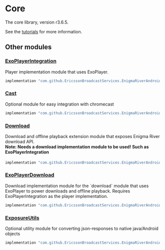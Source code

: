 # Core

The core library, version r3.6.5.

See the [tutorials](tutorials/index.md) for more information.

## Other modules

### [ExoPlayerIntegration](https://github.com/EricssonBroadcastServices/EnigmaRiverAndroidExoPlayerIntegration/tree/r3.6.5)

<p>Player implementation module that uses ExoPlayer.</p>

```gradle
implementation "com.github.EricssonBroadcastServices.EnigmaRiverAndroid:exoplayerintegration:r3.6.5"
```

### [Cast](https://github.com/EricssonBroadcastServices/EnigmaRiverAndroidCast/tree/r3.6.5)

<p>Optional module for easy integration with chromecast</p>

```gradle
implementation "com.github.EricssonBroadcastServices.EnigmaRiverAndroid:cast:r3.6.5"
```

### [Download](https://github.com/EricssonBroadcastServices/EnigmaRiverAndroidDownload/tree/r3.6.5)

<p>Download and offline playback extension module that exposes Enigma River download API.</p>
<h4 style="margin-top: -1em">Note: Needs a download implementation module to be used! Such as ExoPlayerIntegration</h4>

```gradle
implementation "com.github.EricssonBroadcastServices.EnigmaRiverAndroid:download:r3.6.5"
```

### [ExoPlayerDownload](https://github.com/EricssonBroadcastServices/EnigmaRiverAndroidExoPlayerDownload/tree/r3.6.5)

<p>Download implementation module for the `download` module that uses ExoPlayer to power downloads and offline playback. Requires ExoPlayerIntegration as the player implementation.</p>

```gradle
implementation "com.github.EricssonBroadcastServices.EnigmaRiverAndroid:exoPlayerDownload:r3.6.5"
```

### [ExposureUtils](https://github.com/EricssonBroadcastServices/EnigmaRiverAndroidExposureUtils/tree/r3.6.5)

<p>Optional utility module for converting json-responses to native java/Android objects</p>

```gradle
implementation "com.github.EricssonBroadcastServices.EnigmaRiverAndroid:exposureUtils:r3.6.5"
```